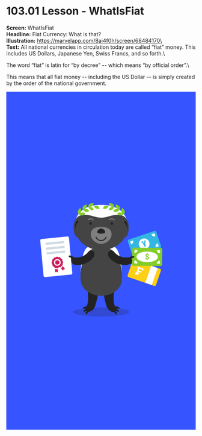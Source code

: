 # 103.01 Lesson - WhatIsFiat

**Screen:** WhatIsFiat\
**Headline:** Fiat Currency: What is that?\
**Illustration:** https://marvelapp.com/8ai4f0h/screen/68484170\
\
**Text:** All national currencies in circulation today are called “fiat” money. This includes US Dollars, Japanese Yen, Swiss Francs, and so forth.\


The word “fiat” is latin for “by decree” -- which means “by official order”.\


This means that all fiat money -- including the US Dollar -- is simply created by the order of the national government.

![](<../.gitbook/assets/image (9).png>)
